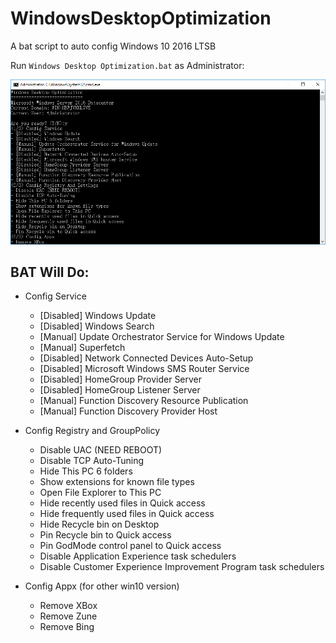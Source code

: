# WindowsDesktopOptimization

A bat script to auto config Windows 10 2016 LTSB

Run `Windows Desktop Optimization.bat` as Administrator:

<img src="demo.png" width="979" />

## BAT Will Do:
* Config Service
  - \[Disabled] Windows Update
  - \[Disabled] Windows Search
  - \[Manual] Update Orchestrator Service for Windows Update
  - \[Manual] Superfetch
  - \[Disabled] Network Connected Devices Auto-Setup
  - \[Disabled] Microsoft Windows SMS Router Service
  - \[Disabled] HomeGroup Provider Server
  - \[Disabled] HomeGroup Listener Server
  - \[Manual] Function Discovery Resource Publication
  - \[Manual] Function Discovery Provider Host

* Config Registry and GroupPolicy
  - Disable UAC (NEED REBOOT)
  - Disable TCP Auto-Tuning
  - Hide This PC 6 folders
  - Show extensions for known file types
  - Open File Explorer to This PC
  - Hide recently used files in Quick access
  - Hide frequently used files in Quick access
  - Hide Recycle bin on Desktop
  - Pin Recycle bin to Quick access
  - Pin GodMode control panel to Quick access
  - Disable Application Experience task schedulers
  - Disable Customer Experience Improvement Program task schedulers

* Config Appx (for other win10 version)
  - Remove XBox
  - Remove Zune
  - Remove Bing
